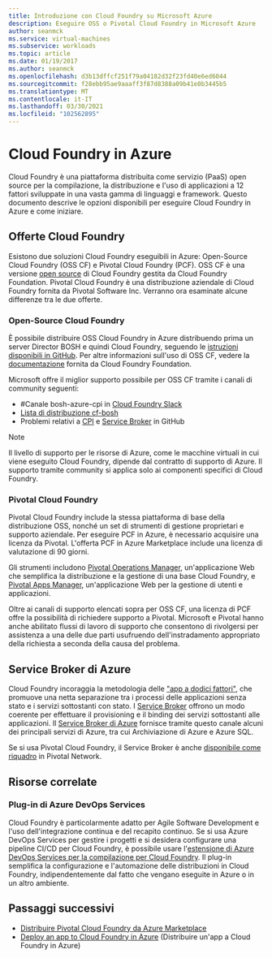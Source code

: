 ```yaml
---
title: Introduzione con Cloud Foundry su Microsoft Azure
description: Eseguire OSS o Pivotal Cloud Foundry in Microsoft Azure
author: seanmck
ms.service: virtual-machines
ms.subservice: workloads
ms.topic: article
ms.date: 01/19/2017
ms.author: seanmck
ms.openlocfilehash: d3b13dffcf251f79a04182d32f23fd40e6ed6044
ms.sourcegitcommit: f28ebb95ae9aaaff3f87d8388a09b41e0b3445b5
ms.translationtype: MT
ms.contentlocale: it-IT
ms.lasthandoff: 03/30/2021
ms.locfileid: "102562895"
---
```

# <a name="cloud-foundry-on-azure"></a>Cloud Foundry in Azure

Cloud Foundry è una piattaforma distribuita come servizio (PaaS) open source per la compilazione, la distribuzione e l'uso di applicazioni a 12 fattori sviluppate in una vasta gamma di linguaggi e framework. Questo documento descrive le opzioni disponibili per eseguire Cloud Foundry in Azure e come iniziare.

## <a name="cloud-foundry-offerings"></a>Offerte Cloud Foundry

Esistono due soluzioni Cloud Foundry eseguibili in Azure: Open-Source Cloud Foundry (OSS CF) e Pivotal Cloud Foundry (PCF). OSS CF è una versione [open source](https://github.com/cloudfoundry) di Cloud Foundry gestita da Cloud Foundry Foundation. Pivotal Cloud Foundry è una distribuzione aziendale di Cloud Foundry fornita da Pivotal Software Inc. Verranno ora esaminate alcune differenze tra le due offerte.

### <a name="open-source-cloud-foundry"></a>Open-Source Cloud Foundry

È possibile distribuire OSS Cloud Foundry in Azure distribuendo prima un server Director BOSH e quindi Cloud Foundry, seguendo le [istruzioni disponibili in GitHub](https://github.com/cloudfoundry-incubator/bosh-azure-cpi-release/blob/master/docs/guidance.md). Per altre informazioni sull'uso di OSS CF, vedere la [documentazione](https://docs.cloudfoundry.org/) fornita da Cloud Foundry Foundation.

Microsoft offre il miglior supporto possibile per OSS CF tramite i canali di community seguenti:

- #<a name="bosh-azure-cpi-channel-on-cloud-foundry-slack"></a>Canale bosh-azure-cpi in [Cloud Foundry Slack](https://slack.cloudfoundry.org/)
- [Lista di distribuzione cf-bosh](https://lists.cloudfoundry.org/pipermail/cf-bosh)
- Problemi relativi a [CPI](https://github.com/cloudfoundry-incubator/bosh-azure-cpi-release/issues) e [Service Broker](https://github.com/Azure/meta-azure-service-broker/issues) in GitHub

>[!NOTE]
> Il livello di supporto per le risorse di Azure, come le macchine virtuali in cui viene eseguito Cloud Foundry, dipende dal contratto di supporto di Azure. Il supporto tramite community si applica solo ai componenti specifici di Cloud Foundry.

### <a name="pivotal-cloud-foundry"></a>Pivotal Cloud Foundry

Pivotal Cloud Foundry include la stessa piattaforma di base della distribuzione OSS, nonché un set di strumenti di gestione proprietari e supporto aziendale. Per eseguire PCF in Azure, è necessario acquisire una licenza da Pivotal. L'offerta PCF in Azure Marketplace include una licenza di valutazione di 90 giorni.

Gli strumenti includono [Pivotal Operations Manager](https://docs.pivotal.io/pivotalcf/customizing/), un'applicazione Web che semplifica la distribuzione e la gestione di una base Cloud Foundry, e [Pivotal Apps Manager](https://docs.pivotal.io/pivotalcf/console/), un'applicazione Web per la gestione di utenti e applicazioni.

Oltre ai canali di supporto elencati sopra per OSS CF, una licenza di PCF offre la possibilità di richiedere supporto a Pivotal. Microsoft e Pivotal hanno anche abilitato flussi di lavoro di supporto che consentono di rivolgersi per assistenza a una delle due parti usufruendo dell'instradamento appropriato della richiesta a seconda della causa del problema.

## <a name="azure-service-broker"></a>Service Broker di Azure

Cloud Foundry incoraggia la metodologia delle ["app a dodici fattori"](https://12factor.net/), che promuove una netta separazione tra i processi delle applicazioni senza stato e i servizi sottostanti con stato. I [Service Broker](https://docs.cloudfoundry.org/services/api.html) offrono un modo coerente per effettuare il provisioning e il binding dei servizi sottostanti alle applicazioni. Il [Service Broker di Azure](https://github.com/Azure/meta-azure-service-broker) fornisce tramite questo canale alcuni dei principali servizi di Azure, tra cui Archiviazione di Azure e Azure SQL.

Se si usa Pivotal Cloud Foundry, il Service Broker è anche [disponibile come riquadro](https://docs.pivotal.io/azure-sb/installing.html) in Pivotal Network.

## <a name="related-resources"></a>Risorse correlate

### <a name="azure-devops-services-plugin"></a>Plug-in di Azure DevOps Services

Cloud Foundry è particolarmente adatto per Agile Software Development e l'uso dell'integrazione continua e del recapito continuo. Se si usa Azure DevOps Services per gestire i progetti e si desidera configurare una pipeline CI/CD per Cloud Foundry, è possibile usare l'[estensione di Azure DevOps Services per la compilazione per Cloud Foundry](https://marketplace.visualstudio.com/items?itemName=ms-vsts.cloud-foundry-build-extension). Il plug-in semplifica la configurazione e l'automazione delle distribuzioni in Cloud Foundry, indipendentemente dal fatto che vengano eseguite in Azure o in un altro ambiente.

## <a name="next-steps"></a>Passaggi successivi

- [Distribuire Pivotal Cloud Foundry da Azure Marketplace](https://azuremarketplace.microsoft.com/marketplace/apps/pivotal.pivotal-cloud-foundry)
- [Deploy an app to Cloud Foundry in Azure](./cloudfoundry-deploy-your-first-app.md) (Distribuire un'app a Cloud Foundry in Azure)
